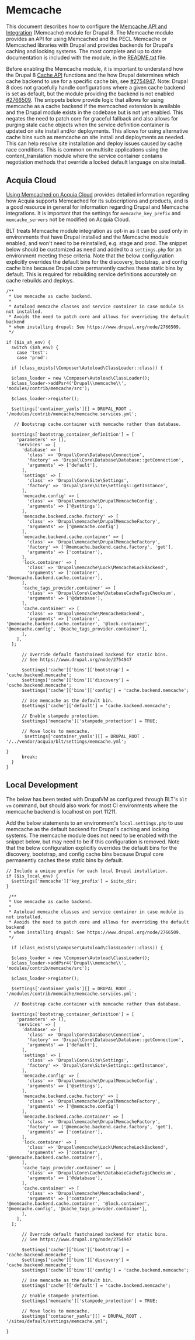 # Memcache

This document describes how to configure the [Memcache API and Integration](https://www.drupal.org/project/memcache) (Memcache) module for Drupal 8. The Memcache module provides an API for using Memcached and the PECL Memcache or Memcached libraries with Drupal and provides backends for Drupal's caching and locking systems. The most complete and up to date documentation is included with the module, in the [README.txt](http://cgit.drupalcode.org/memcache/tree/README.txt?h=8.x-2.x) file.

Before enabling the Memcache module, it is important to understand how the Drupal 8 [Cache API](https://api.drupal.org/api/drupal/core%21core.api.php/group/cache/8.4.x) functions and the how Drupal determines which cache backend to use for a specific cache bin, see [#2754947](https://www.drupal.org/node/2754947). Note: Drupal 8 does not gracefully handle configurations where a given cache backend is set as default, but the module providing the backend is not enabled [#2766509](https://www.drupal.org/node/2766509). The snippets below provide logic that allows for using memcache as a cache backend if the memcached extension is available and the Drupal module exists in the codebase but is not yet enabled. This negates the need to patch core for graceful fallback and also allows for purging stale cache objects when the service definition container is updated on site install and/or deployments. This allows for using alternative cache bins such as memcache on site install and deployments as needed. This can help resolve site installation and deploy issues caused by cache race conditions. This is common on multisite applications using the content_translation module where the service container contains negotiation methods that override a locked default language on site install.

## Acquia Cloud

[Using Memcached on Acquia Cloud](https://docs.acquia.com/cloud/performance/memcached) provides detailed information regarding how Acquia supports Memcached for its subscriptions and products, and is a good resource in general for information regarding Drupal and Memcache integrations. It is important that the settings for `memcache_key_prefix` and `memcache_servers` not be modified on Acquia Cloud.

BLT treats Memcache module integration as opt-in as it can be used only in environments that have Drupal installed and the Memcache module enabled, and won't need to be reinstalled, e.g. stage and prod. The snippet below should be customized as need and added to a `settings.php` for an environment meeting these criteria. Note that the below configuration explicitly overrides the default bins for the discovery, bootstrap, and config cache bins because Drupal core permanently caches these static bins by default. This is required for rebuilding service definitions accurately on cache rebuilds and deploys.

```
/**
 * Use memcache as cache backend. 
 *
 * Autoload memcache classes and service container in case module is not installed. 
 * Avoids the need to patch core and allows for overriding the default backend
 * when installing drupal: See https://www.drupal.org/node/2766509.
 */

if ($is_ah_env) {
  switch ($ah_env) {
    case 'test':
    case 'prod':

  if (class_exists(\Composer\Autoload\ClassLoader::class)) {

  $class_loader = new \Composer\Autoload\ClassLoader();
  $class_loader->addPsr4('Drupal\\memcache\\', 'modules/contrib/memcache/src');

  $class_loader->register();

  $settings['container_yamls'][] = DRUPAL_ROOT . '/modules/contrib/memcache/memcache.services.yml';
  
   // Bootstrap cache.container with memcache rather than database.

  $settings['bootstrap_container_definition'] = [
    'parameters' => [],
    'services' => [
      'database' => [
        'class' => 'Drupal\Core\Database\Connection',
        'factory' => 'Drupal\Core\Database\Database::getConnection',
        'arguments' => ['default'],
      ],
      'settings' => [
        'class' => 'Drupal\Core\Site\Settings',
        'factory' => 'Drupal\Core\Site\Settings::getInstance',
      ],
      'memcache.config' => [
        'class' => 'Drupal\memcache\DrupalMemcacheConfig',
        'arguments' => ['@settings'],
      ],
      'memcache.backend.cache.factory' => [
        'class' => 'Drupal\memcache\DrupalMemcacheFactory',
        'arguments' => ['@memcache.config']
      ],
      'memcache.backend.cache.container' => [
        'class' => 'Drupal\memcache\DrupalMemcacheFactory',
        'factory' => ['@memcache.backend.cache.factory', 'get'],
        'arguments' => ['container'],
      ],
      'lock.container' => [
        'class' => 'Drupal\memcache\Lock\MemcacheLockBackend',
        'arguments' => ['container', '@memcache.backend.cache.container'],
      ],
      'cache_tags_provider.container' => [
        'class' => 'Drupal\Core\Cache\DatabaseCacheTagsChecksum',
        'arguments' => ['@database'],
      ],
      'cache.container' => [
        'class' => 'Drupal\memcache\MemcacheBackend',
        'arguments' => ['container', '@memcache.backend.cache.container', '@lock.container', '@memcache.config', '@cache_tags_provider.container'],
      ],
    ],
  ];

      // Override default fastchained backend for static bins. 
      // See https://www.drupal.org/node/2754947

      $settings['cache']['bins']['bootstrap'] = 'cache.backend.memcache';
      $settings['cache']['bins']['discovery'] = 'cache.backend.memcache';
      $settings['cache']['bins']['config'] = 'cache.backend.memcache';

      // Use memcache as the default bin.
      $settings['cache']['default'] = 'cache.backend.memcache';

      // Enable stampede protection.
      $settings['memcache']['stampede_protection'] = TRUE;

      // Move locks to memcache.
       $settings['container_yamls'][] = DRUPAL_ROOT . '/../vendor/acquia/blt/settings/memcache.yml';

}
      break;
  }
}
```






## Local Development

The below has been tested with DrupalVM as configured through BLT's `blt vm` command, but should also work for most CI environments where the memcache backend is localhost on port 11211.

Add the below statements to an environment's `local.settings.php` to use memcache as the default backend for Drupal's caching and locking systems. The memcache module does not need to be enabled with the snippet below, but may need to be if this configuration is removed. Note that the below configuration explicitly overrides the default bins for the discovery, bootstrap, and config cache bins because Drupal core permanently caches these static bins by default. 

```
// Include a unique prefix for each local Drupal installation.
if ($is_local_env) {
  $settings['memcache']['key_prefix'] = $site_dir;
}

 /**
 * Use memcache as cache backend. 
 *
 * Autoload memcache classes and service container in case module is not installed. 
 * Avoids the need to patch core and allows for overriding the default backend
 * when installing drupal: See https://www.drupal.org/node/2766509.
 */

  if (class_exists(\Composer\Autoload\ClassLoader::class)) {

  $class_loader = new \Composer\Autoload\ClassLoader();
  $class_loader->addPsr4('Drupal\\memcache\\', 'modules/contrib/memcache/src');

  $class_loader->register();

  $settings['container_yamls'][] = DRUPAL_ROOT . '/modules/contrib/memcache/memcache.services.yml';
  
   // Bootstrap cache.container with memcache rather than database.

  $settings['bootstrap_container_definition'] = [
    'parameters' => [],
    'services' => [
      'database' => [
        'class' => 'Drupal\Core\Database\Connection',
        'factory' => 'Drupal\Core\Database\Database::getConnection',
        'arguments' => ['default'],
      ],
      'settings' => [
        'class' => 'Drupal\Core\Site\Settings',
        'factory' => 'Drupal\Core\Site\Settings::getInstance',
      ],
      'memcache.config' => [
        'class' => 'Drupal\memcache\DrupalMemcacheConfig',
        'arguments' => ['@settings'],
      ],
      'memcache.backend.cache.factory' => [
        'class' => 'Drupal\memcache\DrupalMemcacheFactory',
        'arguments' => ['@memcache.config']
      ],
      'memcache.backend.cache.container' => [
        'class' => 'Drupal\memcache\DrupalMemcacheFactory',
        'factory' => ['@memcache.backend.cache.factory', 'get'],
        'arguments' => ['container'],
      ],
      'lock.container' => [
        'class' => 'Drupal\memcache\Lock\MemcacheLockBackend',
        'arguments' => ['container', '@memcache.backend.cache.container'],
      ],
      'cache_tags_provider.container' => [
        'class' => 'Drupal\Core\Cache\DatabaseCacheTagsChecksum',
        'arguments' => ['@database'],
      ],
      'cache.container' => [
        'class' => 'Drupal\memcache\MemcacheBackend',
        'arguments' => ['container', '@memcache.backend.cache.container', '@lock.container', '@memcache.config', '@cache_tags_provider.container'],
      ],
    ],
  ];

      // Override default fastchained backend for static bins. 
      // See https://www.drupal.org/node/2754947

      $settings['cache']['bins']['bootstrap'] = 'cache.backend.memcache';
      $settings['cache']['bins']['discovery'] = 'cache.backend.memcache';
      $settings['cache']['bins']['config'] = 'cache.backend.memcache';

      // Use memcache as the default bin.
      $settings['cache']['default'] = 'cache.backend.memcache';

      // Enable stampede protection.
      $settings['memcache']['stampede_protection'] = TRUE;

      // Move locks to memcache.
      $settings['container_yamls'][] = DRUPAL_ROOT . '/sites/default/settings/memcache.yml';

}






```
